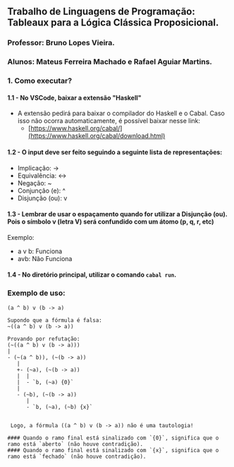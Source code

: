 ## Trabalho de Linguagens de Programação: Tableaux para a Lógica Clássica Proposicional.
### Professor: Bruno Lopes Vieira.
### Alunos: Mateus Ferreira Machado e Rafael Aguiar Martins.

### 1. Como executar?
#### 1.1 - No VSCode, baixar a extensão "Haskell"
- A extensão pedirá para baixar o compilador do Haskell e o Cabal. Caso isso não ocorra automaticamente, é possível baixar nesse link:
  - [https://www.haskell.org/cabal/](https://www.haskell.org/cabal/download.html)

#### 1.2 - O input deve ser feito seguindo a seguinte lista de representações:

- Implicação: ->
- Equivalência: <->
- Negação: ~
- Conjunção (e): ^
- Disjunção (ou): v

#### 1.3 - Lembrar de usar o espaçamento quando for utilizar a Disjunção (ou). Pois o símbolo v (letra V) será confundido com um átomo (p, q, r, etc)
Exemplo:
- a v b: Funciona
- avb: Não Funciona

#### 1.4 - No diretório principal, utilizar o comando `cabal run`.



### Exemplo de uso:
```Insira a fórmula:
(a ^ b) v (b -> a)

Supondo que a fórmula é falsa:
~((a ^ b) v (b -> a))

Provando por refutação:       
(~((a ^ b) v (b -> a)))       
|
- (~(a ^ b)), (~(b -> a))    
   |
   +- (~a), (~(b -> a))       
   |  |
   |  - `b, (~a) {0}`
   |
   - (~b), (~(b -> a))       
      |
      - `b, (~a), (~b) {x}`


 Logo, a fórmula ((a ^ b) v (b -> a)) não é uma tautologia!

#### Quando o ramo final está sinalizado com `{0}`, significa que o ramo está `aberto` (não houve contradição).
#### Quando o ramo final está sinalizado com `{x}`, significa que o ramo está `fechado` (não houve contradição).
